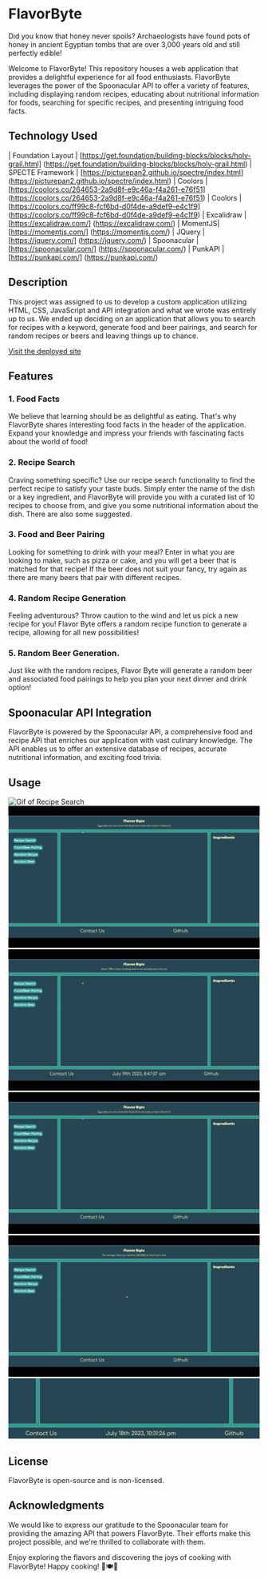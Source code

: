 # FlavorByte

Did you know that honey never spoils? Archaeologists have found pots of honey in ancient Egyptian tombs that are over 3,000 years old and still perfectly edible!

Welcome to FlavorByte! This repository houses a web application that provides a delightful experience for all food enthusiasts. FlavorByte leverages the power of the Spoonacular API to offer a variety of features, including displaying random recipes, educating about nutritional information for foods, searching for specific recipes, and presenting intriguing food facts.

## Technology Used

| Foundation Layout | [https://get.foundation/building-blocks/blocks/holy-grail.html] (https://get.foundation/building-blocks/blocks/holy-grail.html)
| SPECTE Framework | [https://picturepan2.github.io/spectre/index.html] (https://picturepan2.github.io/spectre/index.html)
| Coolors | [https://coolors.co/264653-2a9d8f-e9c46a-f4a261-e76f51] (https://coolors.co/264653-2a9d8f-e9c46a-f4a261-e76f51)
| Coolors | [https://coolors.co/ff99c8-fcf6bd-d0f4de-a9def9-e4c1f9] (https://coolors.co/ff99c8-fcf6bd-d0f4de-a9def9-e4c1f9)
| Excalidraw | [https://excalidraw.com/] (https://excalidraw.com/)
| MomentJS| [https://momentjs.com/] (https://momentjs.com/)
| JQuery | [https://jquery.com/] (https://jquery.com/)
| Spoonacular | [https://spoonacular.com/] (https://spoonacular.com/)
| PunkAPI | [https://punkapi.com/] (https://punkapi.com/)

## Description
This project was assigned to us to develop a custom application utilizing HTML, CSS, JavaScript and API integration and what we wrote was entirely up to us. We ended up deciding on an application that allows you to search for recipes with a keyword, generate food and beer pairings, and search for random recipes or beers and leaving things up to chance.

[Visit the deployed site](https://rossfahan.github.io/flavorByte/)

## Features

### 1. Food Facts

We believe that learning should be as delightful as eating. That's why FlavorByte shares interesting food facts in the header of the application. Expand your knowledge and impress your friends with fascinating facts about the world of food!

### 2. Recipe Search

Craving something specific? Use our recipe search functionality to find the perfect recipe to satisfy your taste buds. Simply enter the name of the dish or a key ingredient, and FlavorByte will provide you with a curated list of 10 recipes to choose from, and give you some nutritional information about the dish. There are also some suggested.

### 3. Food and Beer Pairing

Looking for something to drink with your meal? Enter in what you are looking to make, such as pizza or cake, and you will get a beer that is matched for that recipe! If the beer does not suit your fancy, try again as there are many beers that pair with different recipes. 

### 4. Random Recipe Generation

Feeling adventurous? Throw caution to the wind and let us pick a new recipe for you! Flavor Byte offers a random recipe function to generate a recipe, allowing for all new possibilities!

### 5. Random Beer Generation.

Just like with the random recipes, Flavor Byte will generate a random beer and associated food pairings to help you plan your next dinner and drink option!

## Spoonacular API Integration

FlavorByte is powered by the Spoonacular API, a comprehensive food and recipe API that enriches our application with vast culinary knowledge. The API enables us to offer an extensive database of recipes, accurate nutritional information, and exciting food trivia.

## Usage

![Gif of Recipe Search]()
![Recipe Search](./assets/images/Random%20Recipe.gif)
![Food and Beer Pairing](./assets/images/Food%20and%20Beer%20Pairing.gif)
![Random Recipe](./assets/images/Random%20Recipe.gif)
![Random Beer](./assets/images/Random%20Beer.gif)
![Moment JS](./assets/images/Moment.js.gif)

## License

FlavorByte is open-source and is non-licensed.

## Acknowledgments

We would like to express our gratitude to the Spoonacular team for providing the amazing API that powers FlavorByte. Their efforts make this project possible, and we're thrilled to collaborate with them.

Enjoy exploring the flavors and discovering the joys of cooking with FlavorByte! Happy cooking! 🍳🍽️🎉
